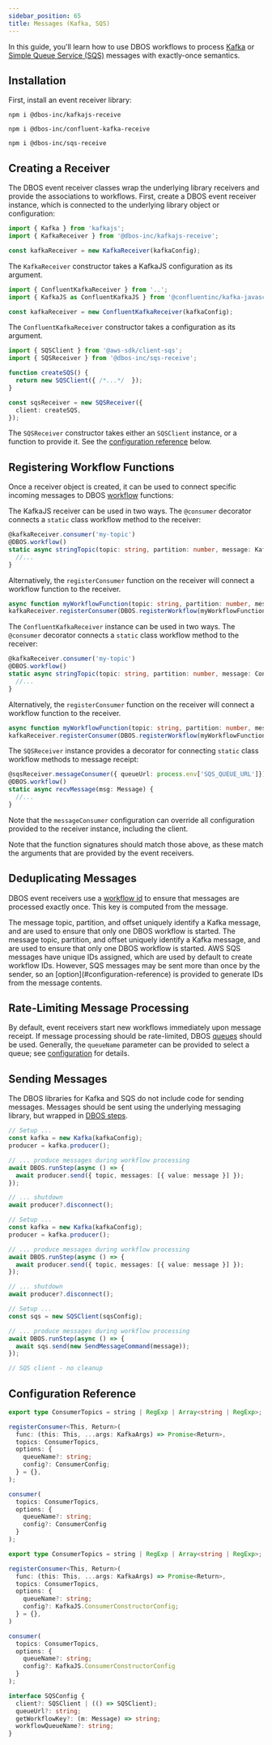 ```yaml
---
sidebar_position: 65
title: Messages (Kafka, SQS)
---
```


In this guide, you'll learn how to use DBOS workflows to process [Kafka](https://kafka.apache.org/) or [Simple Queue Service (SQS)](https://aws.amazon.com/sqs/) messages with exactly-once semantics.

## Installation

First, install an event receiver library:

<Tabs groupId="message-clients">
<TabItem value="kafkajs" label="KafkaJS">

```shell
npm i @dbos-inc/kafkajs-receive
```

</TabItem>
<TabItem value="confluentkafka" label="Confluent Kafka">

```shell
npm i @dbos-inc/confluent-kafka-receive
```

</TabItem>
<TabItem value="sqs" label="SQS">

```shell
npm i @dbos-inc/sqs-receive
```

</TabItem>
</Tabs>

## Creating a Receiver

The DBOS event receiver classes wrap the underlying library receivers and provide the associations to workflows.  First, create a DBOS event receiver instance, which is connected to the underlying library object or configuration:

<Tabs groupId="message-clients">
<TabItem value="kafkajs" label="KafkaJS">

```typescript
import { Kafka } from 'kafkajs';
import { KafkaReceiver } from '@dbos-inc/kafkajs-receive';

const kafkaReceiver = new KafkaReceiver(kafkaConfig);
```

The `KafkaReceiver` constructor takes a KafkaJS configuration as its argument.

</TabItem>
<TabItem value="confluentkafka" label="Confluent Kafka">

```typescript
import { ConfluentKafkaReceiver } from '..';
import { KafkaJS as ConfluentKafkaJS } from '@confluentinc/kafka-javascript';

const kafkaReceiver = new ConfluentKafkaReceiver(kafkaConfig);
```

The `ConfluentKafkaReceiver` constructor takes a configuration as its argument.

</TabItem>
<TabItem value="sqs" label="SQS">

```typescript
import { SQSClient } from '@aws-sdk/client-sqs';
import { SQSReceiver } from '@dbos-inc/sqs-receive';

function createSQS() {
  return new SQSClient({ /*...*/  });
}

const sqsReceiver = new SQSReceiver({
  client: createSQS,
});
```

The `SQSReceiver` constructor takes either an `SQSClient` instance, or a function to provide it.  See the [configuration reference](#configuration-reference) below.

</TabItem>
</Tabs>

## Registering Workflow Functions

Once a receiver object is created, it can be used to connect specific incoming messages to DBOS [workflow](./workflow-tutorial.md) functions:

<Tabs groupId="message-clients">
<TabItem value="kafkajs" label="KafkaJS">

The KafkaJS receiver can be used in two ways.  The `@consumer` decorator connects a `static` class workflow method to the receiver:
```typescript
@kafkaReceiver.consumer('my-topic')
@DBOS.workflow()
static async stringTopic(topic: string, partition: number, message: KafkaMessage) {
  //...
}
```

Alternatively, the `registerConsumer` function on the receiver will connect a workflow function to the receiver.
```typescript
async function myWorkflowFunction(topic: string, partition: number, message: KafkaMessage) { ... }
kafkaReceiver.registerConsumer(DBOS.registerWorkflow(myWorkflowFunction), 'my-topic');
```

</TabItem>

<TabItem value="confluentkafka" label="Confluent Kafka">

The `ConfluentKafkaReceiver` instance can be used in two ways.  The `@consumer` decorator connects a `static` class workflow method to the receiver:
```typescript
@kafkaReceiver.consumer('my-topic')
@DBOS.workflow()
static async stringTopic(topic: string, partition: number, message: ConfluentKafkaJS.Message) {
  //...
}
```

Alternatively, the `registerConsumer` function on the receiver will connect a workflow function to the receiver.
```typescript
async function myWorkflowFunction(topic: string, partition: number, message: ConfluentKafkaJS.Message) { ... }
kafkaReceiver.registerConsumer(DBOS.registerWorkflow(myWorkflowFunction), 'my-topic');
```

</TabItem>

<TabItem value="sqs" label="SQS">

The `SQSReceiver` instance provides a decorator for connecting `static` class workflow methods to message receipt:
```typescript
@sqsReceiver.messageConsumer({ queueUrl: process.env['SQS_QUEUE_URL']})
@DBOS.workflow()
static async recvMessage(msg: Message) {
  //...
}
```
Note that the `messageConsumer` configuration can override all configuration provided to the receiver instance, including the client.

</TabItem>
</Tabs>

Note that the function signatures should match those above, as these match the arguments that are provided by the event receivers.

## Deduplicating Messages
DBOS event receivers use a [workflow id](./workflow-tutorial.md#workflow-ids-and-idempotency) to ensure that messages are processed exactly once.  This key is computed from the message.

<Tabs groupId="message-clients">
<TabItem value="kafkajs" label="KafkaJS">
The message topic, partition, and offset uniquely identify a Kafka message, and are used to ensure that only one DBOS workflow is started.
</TabItem>

<TabItem value="confluentkafka" label="Confluent Kafka">
The message topic, partition, and offset uniquely identify a Kafka message, and are used to ensure that only one DBOS workflow is started.
</TabItem>

<TabItem value="sqs" label="SQS">
AWS SQS messages have unique IDs assigned, which are used by default to create workflow IDs.  However, SQS messages may be sent more than once by the sender, so an [option](#configuration-reference) is provided to generate IDs from the message contents.
</TabItem>
</Tabs>

## Rate-Limiting Message Processing
By default, event receivers start new workflows immediately upon message receipt.  If message processing should be rate-limited, DBOS [queues](./queue-tutorial.md) should be used.  Generally, the `queueName` parameter can be provided to select a queue; see [configuration](#configuration-reference) for details.

## Sending Messages

The DBOS libraries for Kafka and SQS do not include code for sending messages.  Messages should be sent using the underlying messaging library, but wrapped in [DBOS steps](./step-tutorial.md).

<Tabs groupId="message-clients">
<TabItem value="kafkajs" label="KafkaJS">

```typescript
// Setup ...
const kafka = new Kafka(kafkaConfig);
producer = kafka.producer();

// ... produce messages during workflow processing
await DBOS.runStep(async () => {
  await producer.send({ topic, messages: [{ value: message }] });
});    

// ... shutdown
await producer?.disconnect();
```

</TabItem>
<TabItem value="confluentkafka" label="Confluent Kafka">

```typescript
// Setup ...
const kafka = new Kafka(kafkaConfig);
producer = kafka.producer();

// ... produce messages during workflow processing
await DBOS.runStep(async () => {
  await producer.send({ topic, messages: [{ value: message }] });
});    

// ... shutdown
await producer?.disconnect();
```

</TabItem>
<TabItem value="sqs" label="SQS">

```typescript
// Setup ...
const sqs = new SQSClient(sqsConfig);

// ... produce messages during workflow processing
await DBOS.runStep(async () => {
  await sqs.send(new SendMessageCommand(message));
});    

// SQS client - no cleanup
```

</TabItem>
</Tabs>

## Configuration Reference

<Tabs groupId="message-clients">
<TabItem value="kafkajs" label="KafkaJS">

```typescript
export type ConsumerTopics = string | RegExp | Array<string | RegExp>;

registerConsumer<This, Return>(
  func: (this: This, ...args: KafkaArgs) => Promise<Return>,
  topics: ConsumerTopics,
  options: {
    queueName?: string;
    config?: ConsumerConfig;
  } = {},
);

consumer(
  topics: ConsumerTopics,
  options: {
    queueName?: string;
    config?: ConsumerConfig
  }
);

```

</TabItem>

<TabItem value="confluentkafka" label="Confluent Kafka">

```typescript
export type ConsumerTopics = string | RegExp | Array<string | RegExp>;

registerConsumer<This, Return>(
  func: (this: This, ...args: KafkaArgs) => Promise<Return>,
  topics: ConsumerTopics,
  options: {
    queueName?: string;
    config?: KafkaJS.ConsumerConstructorConfig;
  } = {},
)

consumer(
  topics: ConsumerTopics,
  options: {
    queueName?: string;
    config?: KafkaJS.ConsumerConstructorConfig
  }
);

```

</TabItem>

<TabItem value="sqs" label="SQS">

```typescript
interface SQSConfig {
  client?: SQSClient | (() => SQSClient);
  queueUrl?: string;
  getWorkflowKey?: (m: Message) => string;
  workflowQueueName?: string;
}
```

</TabItem>
</Tabs>
